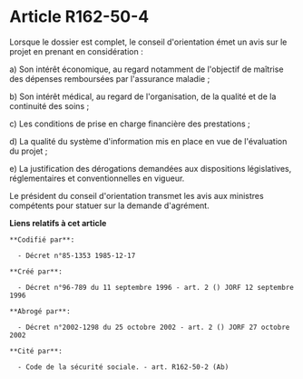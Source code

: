 # Article R162-50-4

Lorsque le dossier est complet, le conseil d'orientation émet un avis sur le projet en prenant en considération :

a) Son intérêt économique, au regard notamment de l'objectif de maîtrise des dépenses remboursées par l'assurance maladie ;

b) Son intérêt médical, au regard de l'organisation, de la qualité et de la continuité des soins ;

c) Les conditions de prise en charge financière des prestations ;

d) La qualité du système d'information mis en place en vue de l'évaluation du projet ;

e) La justification des dérogations demandées aux dispositions législatives, réglementaires et conventionnelles en vigueur.

Le président du conseil d'orientation transmet les avis aux ministres compétents pour statuer sur la demande d'agrément.

**Liens relatifs à cet article**

	**Codifié par**:

	  - Décret n°85-1353 1985-12-17

	**Créé par**:

	  - Décret n°96-789 du 11 septembre 1996 - art. 2 () JORF 12 septembre 1996

	**Abrogé par**:

	  - Décret n°2002-1298 du 25 octobre 2002 - art. 2 () JORF 27 octobre 2002

	**Cité par**:

	  - Code de la sécurité sociale. - art. R162-50-2 (Ab)
